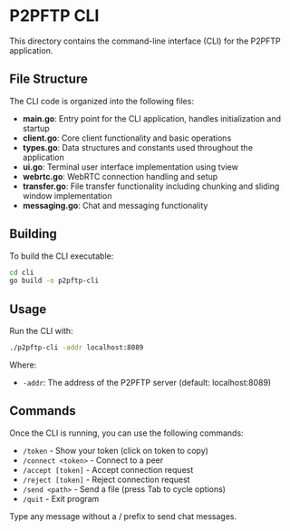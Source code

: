 # P2PFTP CLI

This directory contains the command-line interface (CLI) for the P2PFTP application.

## File Structure

The CLI code is organized into the following files:

- **main.go**: Entry point for the CLI application, handles initialization and startup
- **client.go**: Core client functionality and basic operations
- **types.go**: Data structures and constants used throughout the application
- **ui.go**: Terminal user interface implementation using tview
- **webrtc.go**: WebRTC connection handling and setup
- **transfer.go**: File transfer functionality including chunking and sliding window implementation
- **messaging.go**: Chat and messaging functionality

## Building

To build the CLI executable:

```bash
cd cli
go build -o p2pftp-cli
```

## Usage

Run the CLI with:

```bash
./p2pftp-cli -addr localhost:8089
```

Where:
- `-addr`: The address of the P2PFTP server (default: localhost:8089)

## Commands

Once the CLI is running, you can use the following commands:

- `/token` - Show your token (click on token to copy)
- `/connect <token>` - Connect to a peer
- `/accept [token]` - Accept connection request
- `/reject [token]` - Reject connection request
- `/send <path>` - Send a file (press Tab to cycle options)
- `/quit` - Exit program

Type any message without a / prefix to send chat messages.